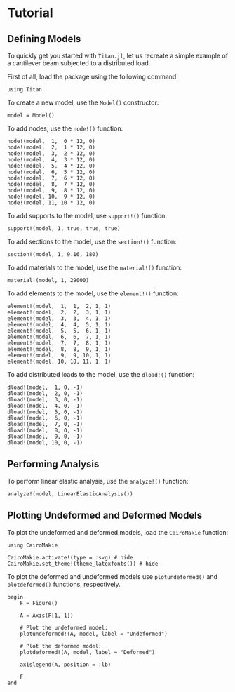 # Tutorial

## Defining Models

To quickly get you started with `Titan.jl`, let us recreate a simple example of a cantilever beam subjected to a distributed load.

First of all, load the package using the following command:

```@example tutorial
using Titan
```

To create a new model, use the `Model()` constructor:

```@example tutorial
model = Model()
```

To add nodes, use the `node!()` function:

```@example tutorial
node!(model,  1,  0 * 12, 0)
node!(model,  2,  1 * 12, 0)
node!(model,  3,  2 * 12, 0)
node!(model,  4,  3 * 12, 0)
node!(model,  5,  4 * 12, 0)
node!(model,  6,  5 * 12, 0)
node!(model,  7,  6 * 12, 0)
node!(model,  8,  7 * 12, 0)
node!(model,  9,  8 * 12, 0)
node!(model, 10,  9 * 12, 0)
node!(model, 11, 10 * 12, 0)
```

To add supports to the model, use `support!()` function:

```@example tutorial
support!(model, 1, true, true, true)
```

To add sections to the model, use the `section!()` function:

```@example tutorial
section!(model, 1, 9.16, 180)
```

To add materials to the model, use the `material!()` function:

```@example tutorial
material!(model, 1, 29000)
```

To add elements to the model, use the `element!()` function:

```@example tutorial
element!(model,  1,  1,  2, 1, 1)
element!(model,  2,  2,  3, 1, 1)
element!(model,  3,  3,  4, 1, 1)
element!(model,  4,  4,  5, 1, 1)
element!(model,  5,  5,  6, 1, 1)
element!(model,  6,  6,  7, 1, 1)
element!(model,  7,  7,  8, 1, 1)
element!(model,  8,  8,  9, 1, 1)
element!(model,  9,  9, 10, 1, 1)
element!(model, 10, 10, 11, 1, 1)
```

To add distributed loads to the model, use the `dload!()` function:

```@example tutorial
dload!(model,  1, 0, -1)
dload!(model,  2, 0, -1)
dload!(model,  3, 0, -1)
dload!(model,  4, 0, -1)
dload!(model,  5, 0, -1)
dload!(model,  6, 0, -1)
dload!(model,  7, 0, -1)
dload!(model,  8, 0, -1)
dload!(model,  9, 0, -1)
dload!(model, 10, 0, -1)
```

## Performing Analysis

To perform linear elastic analysis, use the `analyze!()` function:

```@example tutorial
analyze!(model, LinearElasticAnalysis())
```

## Plotting Undeformed and Deformed Models

To plot the undeformed and deformed models, load the `CairoMakie` function:

```@example tutorial
using CairoMakie

CairoMakie.activate!(type = :svg) # hide
CairoMakie.set_theme!(theme_latexfonts()) # hide
```

To plot the deformed and undeformed models use `plotundeformed()` and `plotdeformed()` functions, respectively.

```@example tutorial
begin
    F = Figure()

    A = Axis(F[1, 1])

    # Plot the undeformed model:
    plotundeformed!(A, model, label = "Undeformed")

    # Plot the deformed model:
    plotdeformed!(A, model, label = "Deformed")

    axislegend(A, position = :lb)

    F
end
```